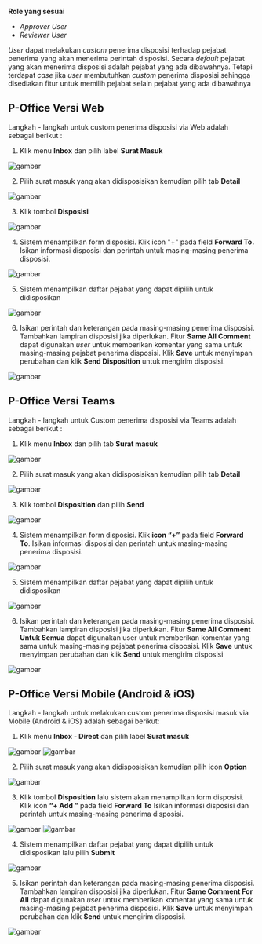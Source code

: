 **Role yang sesuai**

- *Approver User*
- *Reviewer User*

 _User_ dapat melakukan _custom_ penerima disposisi terhadap pejabat penerima yang akan menerima perintah disposisi. Secara _default_ pejabat yang akan menerima disposisi adalah pejabat yang ada dibawahnya. Tetapi terdapat _case_ jika _user_ membutuhkan _custom_ penerima disposisi sehingga disediakan fitur untuk memilih pejabat selain pejabat yang ada dibawahnya

## **P-Office Versi Web**

Langkah - langkah untuk custom penerima disposisi via Web adalah sebagai berikut :

1. Klik menu **Inbox** dan pilih label **Surat Masuk**

![gambar](SuratMasuk/SM_Web/02SM30.png)

2. Pilih surat masuk yang akan didisposisikan kemudian pilih tab **Detail**

![gambar](SuratMasuk/SM_Web/02SM31.png)

3. Klik tombol **Disposisi**

![gambar](SuratMasuk/SM_Web/02SM32.png)

4. Sistem menampilkan form disposisi. Klik icon "+" pada field **Forward To.** Isikan informasi disposisi dan perintah untuk masing-masing penerima disposisi.

![gambar](SuratMasuk/SM_Web/02SM33.png)

5. Sistem menampilkan daftar pejabat yang dapat dipilih untuk didisposikan

![gambar](SuratMasuk/SM_Web/02SM34.png)

6. Isikan perintah dan keterangan pada masing-masing penerima disposisi. Tambahkan lampiran disposisi jika diperlukan. Fitur **Same All Comment** dapat digunakan _user_ untuk memberikan komentar yang sama untuk masing-masing pejabat penerima disposisi. Klik **Save** untuk menyimpan perubahan dan klik **Send Disposition** untuk mengirim disposisi.

![gambar](SuratMasuk/SM_Web/02SM35.png)

## **P-Office Versi Teams**

Langkah - langkah untuk Custom penerima disposisi via Teams adalah sebagai berikut :

1. Klik menu **Inbox** dan pilih tab **Surat masuk**

![gambar](SuratMasuk/SM_Teams/SM33.png)

2. Pilih surat masuk yang akan didisposisikan kemudian pilih tab **Detail**

![gambar](SuratMasuk/SM_Teams/SM34.png)

3. Klik tombol **Disposition** dan pilih **Send**

![gambar](SuratMasuk/SM_Teams/SM35.png)

4. Sistem menampilkan form disposisi. Klik **icon “+”** pada field **Forward To**. Isikan informasi disposisi dan perintah untuk masing-masing penerima disposisi.

![gambar](SuratMasuk/SM_Teams/SM36.png)

5. Sistem menampilkan daftar pejabat yang dapat dipilih untuk didisposikan

![gambar](SuratMasuk/SM_Teams/SM37.png)

6.  Isikan perintah dan keterangan pada masing-masing penerima disposisi. Tambahkan lampiran disposisi jika diperlukan. Fitur **Same All Comment Untuk Semua** dapat digunakan user untuk memberikan komentar yang sama untuk masing-masing pejabat penerima disposisi. Klik **Save** untuk menyimpan perubahan dan klik **Send** untuk mengirim disposisi

![gambar](SuratMasuk/SM_Teams/SM38.png)


## **P-Office Versi Mobile (Android & iOS)**

Langkah - langkah untuk melakukan custom penerima disposisi masuk via Mobile (Android & iOS) adalah sebagai berikut:

1. Klik menu **Inbox - Direct** dan pilih label **Surat masuk**

![gambar](SuratMasuk/SM_Android/Customdisposisi/02A01.png) ![gambar](SuratMasuk/SM_Android/Customdisposisi/02A02.png) 

2. Pilih surat masuk yang akan didisposisikan kemudian pilih icon **Option**

![gambar](SuratMasuk/SM_Android/Customdisposisi/02A03.png)

3. Klik tombol **Disposition** lalu sistem akan menampilkan form disposisi. Klik icon **“+ Add ”** pada field **Forward To** Isikan informasi disposisi dan perintah untuk masing-masing penerima disposisi.
   
![gambar](SuratMasuk/SM_Android/Customdisposisi/02A04.png) ![gambar](SuratMasuk/SM_Android/Customdisposisi/02A05.png)

4. Sistem menampilkan daftar pejabat yang dapat dipilih untuk didisposikan lalu pilih **Submit**
   
![gambar](SuratMasuk/SM_Android/Customdisposisi/02A06.png)

5. Isikan perintah dan keterangan pada masing-masing penerima disposisi. Tambahkan lampiran disposisi jika diperlukan. Fitur **Same Comment For All** dapat digunakan _user_ untuk memberikan komentar yang sama untuk masing-masing pejabat penerima disposisi. Klik **Save** untuk menyimpan perubahan dan klik **Send** untuk mengirim disposisi.
   
![gambar](SuratMasuk/SM_Android/Customdisposisi/02A07.png)

